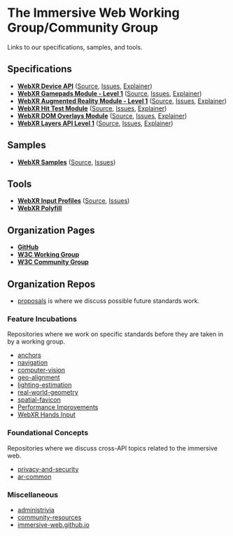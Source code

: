 The Immersive Web Working Group/Community Group
=================================================

Links to our specifications, samples, and tools.

Specifications
--------------
  - [**WebXR Device API**](https://immersive-web.github.io/webxr/) ([Source](https://github.com/immersive-web/webxr), [Issues](https://github.com/immersive-web/webxr/issues), [Explainer](https://github.com/immersive-web/webxr/blob/master/explainer.md))
  - [**WebXR Gamepads Module - Level 1**](https://immersive-web.github.io/webxr-gamepads-module/) ([Source](https://github.com/immersive-web/webxr-gamepads-module), [Issues](https://github.com/immersive-web/webxr-gamepads-module/issues), [Explainer](https://github.com/immersive-web/webxr-gamepads-module/blob/master/gamepads-module-explainer.md))
  - [**WebXR Augmented Reality Module - Level 1**](https://immersive-web.github.io/webxr-ar-module/) ([Source](https://github.com/immersive-web/webxr-ar-module), [Issues](https://github.com/immersive-web/webxr-ar-module/issues), [Explainer](https://github.com/immersive-web/webxr-ar-module/blob/master/ar-module-explainer.md))
  - [**WebXR Hit Test Module**](https://immersive-web.github.io/hit-test) ([Source](https://github.com/immersive-web/hit-test), [Issues](https://github.com/immersive-web/hit-test/issues), [Explainer](https://github.com/immersive-web/hit-test/blob/master/hit-testing-explainer.md))
  - [**WebXR DOM Overlays Module**](https://immersive-web.github.io/dom-overlays) ([Source](https://github.com/immersive-web/dom-overlays), [Issues](https://github.com/immersive-web/dom-overlays/issues), [Explainer](https://github.com/immersive-web/dom-overlays/blob/master/explainer.md))
  - [**WebXR Layers API Level 1**](https://immersive-web.github.io/layers/) ([Source](https://github.com/immersive-web/layers), [Issues](https://github.com/immersive-web/layers/issues), [Explainer](https://github.com/immersive-web/layers/blob/master/explainer.md))

Samples
-------
  - [**WebXR Samples**](https://immersive-web.github.io/webxr-samples/) ([Source](https://github.com/immersive-web/webxr-samples), [Issues](https://github.com/immersive-web/webxr-samples/issues))

Tools
-----
  - [**WebXR Input Profiles**](https://immersive-web.github.io/webxr-input-profiles/) ([Source](https://github.com/immersive-web/webxr-input-profiles), [Issues](https://github.com/immersive-web/webxr-input-profiles/issues))
  - [**WebXR Polyfill**](https://github.com/immersive-web/webxr-polyfill)

Organization Pages
------------------
  - [**GitHub**](https://github.com/immersive-web)
  - [**W3C Working Group**](https://www.w3.org/immersive-web/)
  - [**W3C Community Group**](https://www.w3.org/community/immersive-web/)

Organization Repos
------------------

- [proposals](https://github.com/immersive-web/proposals) is where we discuss possible future standards work.

### Feature Incubations

Repositories where we work on specific standards before they are taken in by a working group.

- [anchors](https://github.com/immersive-web/anchors)
- [navigation](https://github.com/immersive-web/navigation)
- [computer-vision](https://github.com/immersive-web/computer-vision)
- [geo-alignment](https://github.com/immersive-web/geo-alignment)
- [lighting-estimation](https://github.com/immersive-web/lighting-estimation)
- [real-world-geometry](https://github.com/immersive-web/real-world-geometry)
- [spatial-favicon](https://github.com/immersive-web/spatial-favicons)
- [Performance Improvements](https://github.com/immersive-web/performance-improvements)
- [WebXR Hands Input](https://github.com/immersive-web/webxr-hands-input)

### Foundational Concepts

Repositories where we discuss cross-API topics related to the immersive web.

- [privacy-and-security](https://github.com/immersive-web/privacy-and-security)
- [ar-common](https://github.com/immersive-web/ar-common)

### Miscellaneous

- [administrivia](https://github.com/immersive-web/administrivia)
- [community-resources](https://github.com/immersive-web/community-resources)
- [immersive-web.github.io](https://github.com/immersive-web/immersive-web.github.io)
